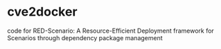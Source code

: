 # cve2docker
code for RED-Scenario: A Resource-Efficient Deployment framework for Scenarios through dependency package management
